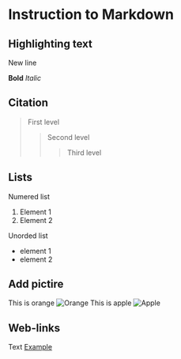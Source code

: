 # Instruction to Markdown

## Highlighting text 

New line 

**Bold**
*Italic*

## Citation
> First level
>> Second level
>>> Third level

## Lists
Numered list
1. Element 1
2. Element 2

Unorded list
* element 1
* element 2

## Add pictire
This is orange
![Orange](orange.jpg)
This is apple
![Apple](apple.jpg)

## Web-links
Text [Example](http://example.com "Promt")